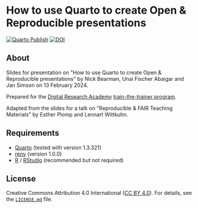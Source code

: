 # How to use Quarto to create Open & Reproducible presentations

[![Quarto Publish](https://github.com/lnnrtwttkhn/dra-fair-teaching/actions/workflows/publish.yml/badge.svg)](https://github.com/lnnrtwttkhn/dra-fair-teaching/actions/workflows/publish.yml)
[![DOI](https://zenodo.org/badge/682015737.svg)](https://zenodo.org/badge/latestdoi/682015737)

## About

Slides for presentation on "How to use Quarto to create Open & Reproducible presentations" by Nick Bearman, Unai Fischer Abaigar and Jan Simson on 13 February 2024.

Prepared for the [Digital Research Academy](https://digital-research.academy/) [train-the-trainer program](https://gitlab.com/digital-research-academy/dra-train-the-trainer).

Adapted from the slides for a talk on "Reproducible & FAIR Teaching Materials" by Esther Plomp and Lennart Wittkuhn.

## Requirements

- [Quarto](https://quarto.org/) (tested with version 1.3.321)
- [renv](https://rstudio.github.io/renv/articles/renv.html) (version 1.0.0)
- [R](https://www.r-project.org/) / [RStudio](https://posit.co/download/rstudio-desktop/) (recommended but not required)

## License

Creative Commons Attribution 4.0 International ([CC BY 4.0](https://creativecommons.org/licenses/by/4.0/)).
For details, see the [`LICENSE.md`](LICENSE.md) file.

